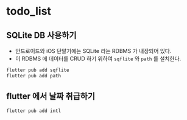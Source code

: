 # todo_list

## SQLite DB 사용하기

- 안드로이드와 iOS 단말기에는 SQLite 라는 RDBMS 가 내장되어 있다.
- 이 RDBMS 에 데이터를 CRUD 하기 위하여 `sqflite` 와 `path` 를 설치한다.

```bash
flutter pub add sqflite
flutter pub add path
```

## flutter 에서 날짜 취급하기

`flutter pub add intl`
